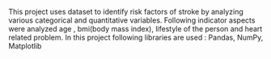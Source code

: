 This project uses dataset to identify risk factors of stroke by analyzing various categorical and quantitative variables. 
Following indicator aspects were analyzed age , bmi(body mass index), lifestyle of the person and heart related problem. 
In this project following libraries are used : Pandas, NumPy, Matplotlib
